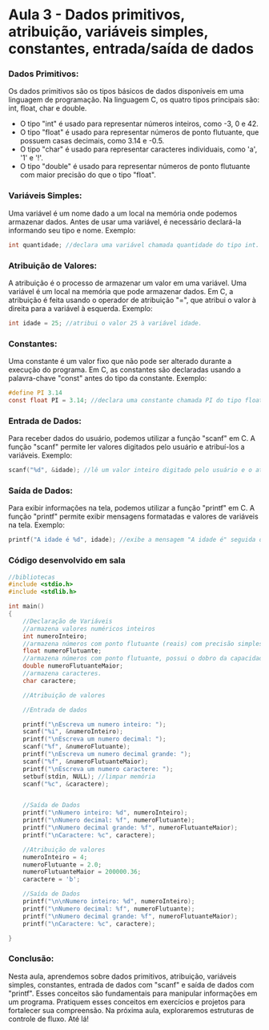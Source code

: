 # Aula 3 - Dados primitivos, atribuição, variáveis simples, constantes, entrada/saída de dados

### Dados Primitivos:
Os dados primitivos são os tipos básicos de dados disponíveis em uma linguagem de programação. Na linguagem C, os quatro tipos principais são: int, float, char e double.
- O tipo "int" é usado para representar números inteiros, como -3, 0 e 42.
- O tipo "float" é usado para representar números de ponto flutuante, que possuem casas decimais, como 3.14 e -0.5.
- O tipo "char" é usado para representar caracteres individuais, como 'a', '1' e '!'.
- O tipo "double" é usado para representar números de ponto flutuante com maior precisão do que o tipo "float".

### Variáveis Simples:

Uma variável é um nome dado a um local na memória onde podemos armazenar dados. Antes de usar uma variável, é necessário declará-la informando seu tipo e nome.
Exemplo:
``` C
int quantidade; //declara uma variável chamada quantidade do tipo int.
```

### Atribuição de Valores:

A atribuição é o processo de armazenar um valor em uma variável. Uma variável é um local na memória que pode armazenar dados. Em C, a atribuição é feita usando o operador de atribuição "=", que atribui o valor à direita para a variável à esquerda.
Exemplo:
``` C
int idade = 25; //atribui o valor 25 à variável idade.
```

### Constantes:

Uma constante é um valor fixo que não pode ser alterado durante a execução do programa. Em C, as constantes são declaradas usando a palavra-chave "const" antes do tipo da constante.
Exemplo:
``` C
#define PI 3.14
const float PI = 3.14; //declara uma constante chamada PI do tipo float com valor 3.14
```

### Entrada de Dados:

Para receber dados do usuário, podemos utilizar a função "scanf" em C. A função "scanf" permite ler valores digitados pelo usuário e atribuí-los a variáveis.
Exemplo:
``` C
scanf("%d", &idade); //lê um valor inteiro digitado pelo usuário e o atribui à variável idade.
```
### Saída de Dados:

Para exibir informações na tela, podemos utilizar a função "printf" em C. A função "printf" permite exibir mensagens formatadas e valores de variáveis na tela.
Exemplo:
``` C
printf("A idade é %d", idade); //exibe a mensagem "A idade é" seguida do valor da variável idade.
```

### Código desenvolvido em sala

``` C
//bibliotecas
#include <stdio.h>
#include <stdlib.h>

int main()
{
    //Declaração de Variáveis
    //armazena valores numéricos inteiros
    int numeroInteiro;
    //armazena números com ponto flutuante (reais) com precisão simples.
    float numeroFlutuante;
    //armazena números com ponto flutuante, possui o dobro da capacidade de uma variável do tipo float.
    double numeroFlutuanteMaior;
    //armazena caracteres.
    char caractere;

    //Atribuição de valores

    //Entrada de dados

    printf("\nEscreva um numero inteiro: ");
    scanf("%i", &numeroInteiro);
    printf("\nEscreva um numero decimal: ");
    scanf("%f", &numeroFlutuante);
    printf("\nEscreva um numero decimal grande: ");
    scanf("%f", &numeroFlutuanteMaior);
    printf("\nEscreva um numero caractere: ");
    setbuf(stdin, NULL); //limpar memória
    scanf("%c", &caractere);


    //Saída de Dados
    printf("\nNumero inteiro: %d", numeroInteiro);
    printf("\nNumero decimal: %f", numeroFlutuante);
    printf("\nNumero decimal grande: %f", numeroFlutuanteMaior);
    printf("\nCaractere: %c", caractere);

    //Atribuição de valores
    numeroInteiro = 4;
    numeroFlutuante = 2.0;
    numeroFlutuanteMaior = 200000.36;
    caractere = 'b';

    //Saída de Dados
    printf("\n\nNumero inteiro: %d", numeroInteiro);
    printf("\nNumero decimal: %f", numeroFlutuante);
    printf("\nNumero decimal grande: %f", numeroFlutuanteMaior);
    printf("\nCaractere: %c", caractere);

}
```
### Conclusão:
Nesta aula, aprendemos sobre dados primitivos, atribuição, variáveis simples, constantes, entrada de dados com "scanf" e saída de dados com "printf". Esses conceitos são fundamentais para manipular informações em um programa. Pratiquem esses conceitos em exercícios e projetos para fortalecer sua compreensão. Na próxima aula, exploraremos estruturas de controle de fluxo. Até lá!
